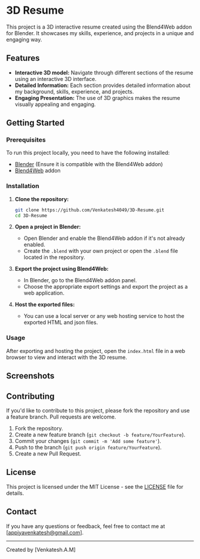 # 3D Resume

This project is a 3D interactive resume created using the Blend4Web addon for Blender. It showcases my skills, experience, and projects in a unique and engaging way.

## Features

- **Interactive 3D model:** Navigate through different sections of the resume using an interactive 3D interface.
- **Detailed Information:** Each section provides detailed information about my background, skills, experience, and projects.
- **Engaging Presentation:** The use of 3D graphics makes the resume visually appealing and engaging.

## Getting Started

### Prerequisites

To run this project locally, you need to have the following installed:

- [Blender](https://www.blender.org/download/releases/2-79/) (Ensure it is compatible with the Blend4Web addon)
- [Blend4Web](https://www.blend4web.com/pub/blend4web_addon_18_05_0.zip) addon

### Installation

1. **Clone the repository:**

   ```bash
   git clone https://github.com/Venkatesh4049/3D-Resume.git
   cd 3D-Resume
   ```

2. **Open a project in Blender:**

   - Open Blender and enable the Blend4Web addon if it's not already enabled.
   - Create the `.blend` with your own project or open the `.blend` file located in the repository.

3. **Export the project using Blend4Web:**

   - In Blender, go to the Blend4Web addon panel.
   - Choose the appropriate export settings and export the project as a web application.

4. **Host the exported files:**

   - You can use a local server or any web hosting service to host the exported HTML and json files.

### Usage

After exporting and hosting the project, open the `index.html` file in a web browser to view and interact with the 3D resume.

## Screenshots



## Contributing

If you'd like to contribute to this project, please fork the repository and use a feature branch. Pull requests are welcome.

1. Fork the repository.
2. Create a new feature branch (`git checkout -b feature/YourFeature`).
3. Commit your changes (`git commit -m 'Add some feature'`).
4. Push to the branch (`git push origin feature/YourFeature`).
5. Create a new Pull Request.

## License

This project is licensed under the MIT License - see the [LICENSE](LICENSE) file for details.

## Contact

If you have any questions or feedback, feel free to contact me at [appiyavenkatesh@gmail.com].

---

Created by [Venkatesh.A.M]
